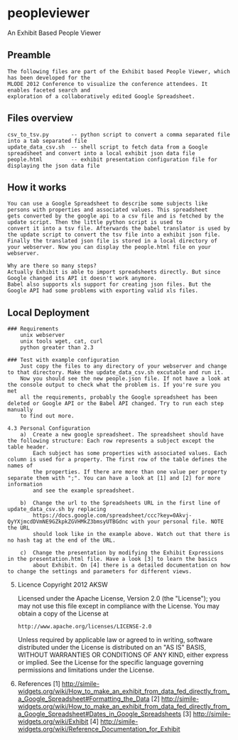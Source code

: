 peopleviewer
============

An Exhibit Based People Viewer


## Preamble
	The following files are part of the Exhibit based People Viewer, which has been developed for the
	MLODE 2012 Conference to visualize the conference attendees. It enables faceted search and 
	exploration of a collaboratively edited Google Spreadsheet. 

## Files overview
	csv_to_tsv.py 		-- python script to convert a comma separated file into a tab separated file
	update_data_csv.sh	-- shell script to fetch data from a Google spreadsheet and convert into a local exhibit json data file
	people.html			-- exhibit presentation configuration file for displaying the json data file
	
## How it works
	You can use a Google Spreadsheet to describe some subjects like persons with properties and associated values. This spreadsheet
	gets converted by the google api to a csv file and is fetched by the update script. Then the little python script is used to
	convert it into a tsv file. Afterwards the babel translator is used by the update script to convert the tsv file into a exhibit json file.
	Finally the translated json file is stored in a local directory of your webserver. Now you can display the people.html file on your webserver.
	
	Why are there so many steps?
	Actually Exhibit is able to import spreadsheets directly. But since Google changed its API it doesn't work anymore.
	Babel also supports xls support for creating json files. But the Google API had some problems with exporting valid xls files.
	
## Local Deployment

	### Requirements
		unix webserver
		unix tools wget, cat, curl
		python greater than 2.3
		
	### Test with example configuration
		Just copy the files to any directory of your webserver and change to that directory. Make the update_data_csv.sh excutable and run it.
		Now you should see the new people.json file. If not have a look at the console output to check what the problem is. If you're sure you met
		all the requirements, probably the Google spreadsheet has been deleted or Google API or the Babel API changed. Try to run each step manually
		to find out more.
		
	4.3 Personal Configuration
		a) 	Create a new google spreadsheet. The spreadsheet should have the following structure: Each row represents a subject except the table header. 
			Each subject has some properties with associated values. Each column is used for a property. The first row of the table defines the names of 
			the properties. If there are more than one value per property separate them with ";". You can have a look at [1] and [2] for more information
			and see the example spreadsheet.
		
		b) 	Change the url to the Spreadsheets URL in the first line of update_data_csv.sh by replacing 
			https://docs.google.com/spreadsheet/ccc?key=0Akvj-QyYXjmcdDVmNE9GZkpkZGVHMkZ3bmsyUTBGdnc with your personal file. NOTE the URL
			should look like in the example above. Watch out that there is no hash tag at the end of the URL.	
		
		c)	Change the presentation by modifying the Exhibit Expressions in the presentation.html file. Have a look [3] to learn the basics
			about Exhibit. On [4] there is a detailed documentation on how to change the settings and parameters for different views.
			
5. Licence
	Copyright 2012 AKSW

	Licensed under the Apache License, Version 2.0 (the "License");
	you may not use this file except in compliance with the License.
	You may obtain a copy of the License at

	   http://www.apache.org/licenses/LICENSE-2.0

	Unless required by applicable law or agreed to in writing, software
	distributed under the License is distributed on an "AS IS" BASIS,
	WITHOUT WARRANTIES OR CONDITIONS OF ANY KIND, either express or implied.
	See the License for the specific language governing permissions and
	limitations under the License.
		
				
6. References
	[1]	http://simile-widgets.org/wiki/How_to_make_an_exhibit_from_data_fed_directly_from_a_Google_Spreadsheet#Formatting_the_Data
	[2]	http://simile-widgets.org/wiki/How_to_make_an_exhibit_from_data_fed_directly_from_a_Google_Spreadsheet#Dates_in_Google_Spreadsheets
	[3]	http://simile-widgets.org/wiki/Exhibit
	[4]	http://simile-widgets.org/wiki/Reference_Documentation_for_Exhibit
		
		
